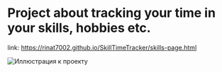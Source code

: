 # Project about tracking your time in your skills, hobbies etc.
link: https://rinat7002.github.io/SkillTimeTracker/skills-page.html

![Иллюстрация к проекту](https://github.com/Rinat7002/TrackerHobbies/blob/main/main-page.png)
